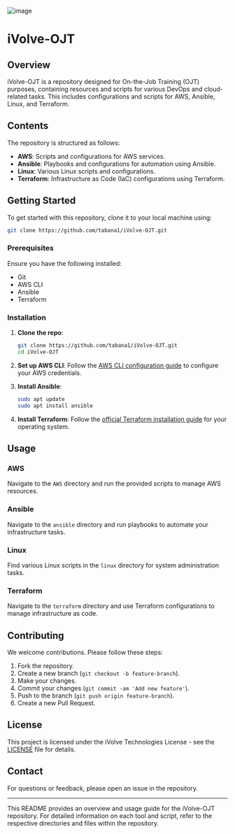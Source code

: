 ![image](https://github.com/tabana1/iVolve-OJT/assets/113201941/62faad5e-7830-47d4-bd24-777100ba0fe3)

# iVolve-OJT


## Overview

iVolve-OJT is a repository designed for On-the-Job Training (OJT) purposes, containing resources and scripts for various DevOps and cloud-related tasks. This includes configurations and scripts for AWS, Ansible, Linux, and Terraform.

## Contents

The repository is structured as follows:

- **AWS**: Scripts and configurations for AWS services.
- **Ansible**: Playbooks and configurations for automation using Ansible.
- **Linux**: Various Linux scripts and configurations.
- **Terraform**: Infrastructure as Code (IaC) configurations using Terraform.

## Getting Started

To get started with this repository, clone it to your local machine using:

```bash
git clone https://github.com/tabana1/iVolve-OJT.git
```

### Prerequisites

Ensure you have the following installed:

- Git
- AWS CLI
- Ansible
- Terraform

### Installation

1. **Clone the repo**:
    ```bash
    git clone https://github.com/tabana1/iVolve-OJT.git
    cd iVolve-OJT
    ```
2. **Set up AWS CLI**:
    Follow the [AWS CLI configuration guide](https://docs.aws.amazon.com/cli/latest/userguide/cli-configure-quickstart.html) to configure your AWS credentials.

3. **Install Ansible**:
    ```bash
    sudo apt update
    sudo apt install ansible
    ```

4. **Install Terraform**:
    Follow the [official Terraform installation guide](https://learn.hashicorp.com/tutorials/terraform/install-cli) for your operating system.

## Usage

### AWS

Navigate to the `AWS` directory and run the provided scripts to manage AWS resources.

### Ansible

Navigate to the `ansible` directory and run playbooks to automate your infrastructure tasks.

### Linux

Find various Linux scripts in the `linux` directory for system administration tasks.

### Terraform

Navigate to the `terraform` directory and use Terraform configurations to manage infrastructure as code.

## Contributing

We welcome contributions. Please follow these steps:

1. Fork the repository.
2. Create a new branch (`git checkout -b feature-branch`).
3. Make your changes.
4. Commit your changes (`git commit -am 'Add new feature'`).
5. Push to the branch (`git push origin feature-branch`).
6. Create a new Pull Request.

## License

This project is licensed under the iVolve Technologies License - see the [LICENSE](LICENSE) file for details.

## Contact

For questions or feedback, please open an issue in the repository.

---

This README provides an overview and usage guide for the iVolve-OJT repository. For detailed information on each tool and script, refer to the respective directories and files within the repository.
